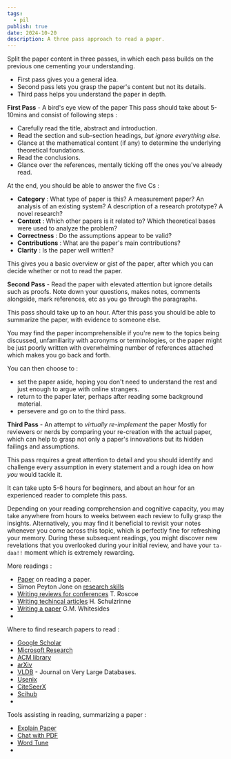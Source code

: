 ```yaml
---
tags:
  - pil
publish: true
date: 2024-10-20
description: A three pass approach to read a paper.
---
```


Split the paper content in three passes, in which each pass builds on the previous one cementing your understanding. 
* First pass gives you a general idea. 
* Second pass lets you grasp the paper's content but not its details.
* Third pass helps you understand the paper in depth. 


**First Pass** - A bird's eye view of the paper
This pass should take about 5-10mins and consist of following steps : 
* Carefully read the title, abstract and introduction.
* Read the section and sub-section headings, _but ignore everything else_.
* Glance at the mathematical content (if any) to determine the underlying theoretical foundations.
* Read the conclusions.
* Glance over the references, mentally ticking off the ones you've already read.

At the end, you should be able to answer the five Cs : 
* **Category** : What type of paper is this? A measurement paper? An analysis of an existing system? A description of a research prototype? A novel research? 
* **Context** : Which other papers is it related to? Which theoretical bases were used to analyze the problem? 
* **Correctness** : Do the assumptions appear to be valid? 
* **Contributions** : What are the paper's main contributions?
* **Clarity** : Is the paper well written? 

This gives you a basic overview or gist of the paper, after which you can decide whether or not to read the paper.

**Second Pass** -
Read the paper with elevated attention but ignore details such as proofs. Note down your questions, makes notes, comments alongside, mark references, etc as you go through the paragraphs.

This pass should take up to an hour. After this pass you should be able to summarize the paper, with evidence to someone else.

You may find the paper incomprehensible if you're new to the topics being discussed, unfamiliarity with acronyms or terminologies, or the paper might be just poorly written with overwhelming number of references attached which makes you go back and forth. 

You can then choose to : 
* set the paper aside, hoping you don't need to understand the rest and just enough to argue with online strangers. 
* return to the paper later, perhaps after reading some background material.
* persevere and go on to the third pass.

**Third Pass** - An attempt to _virtually re-implement_ the paper
Mostly for reviewers or nerds by comparing your re-creation with the actual paper, which can help to grasp not only a paper's innovations but its hidden failings and assumptions.

This pass requires a great attention to detail and you should identify and challenge every assumption in every statement and a rough idea on how _you_ would tackle it. 

It can take upto 5-6 hours for beginners, and about an hour for an experienced reader to complete this pass.

Depending on your reading comprehension and cognitive capacity, you may take anywhere from hours to weeks between each review to fully grasp the insights. Alternatively, you may find it beneficial to revisit your notes whenever you come across this topic, which is perfectly fine for refreshing your memory. During these subsequent readings, you might discover new revelations that you overlooked during your initial review, and have your `ta-daa!!` moment which is extremely rewarding.


More readings : 
* [Paper](https://seclab.skku.edu/wp-content/uploads/2013/05/p83-keshavA.pdf) on reading a paper.
* Simon Peyton Jone on [research skills](https://simon.peytonjones.org/great-research-talk/)
* [Writing reviews for conferences](https://people.inf.ethz.ch/troscoe/pubs/review-writing.pdf) T. Roscoe
* [Writing techincal articles](https://www.cs.columbia.edu/~hgs/etc/writing-style.html) H. Schulzrinne
* [Writing a paper](https://onlinelibrary.wiley.com/doi/10.1002/adma.200400767) G.M. Whitesides
* 

Where to find research papers to read : 
* [Google Scholar](https://scholar.google.com/)
* [Microsoft Research](https://www.microsoft.com/en-us/research/publications/)
* [ACM library](https://dl.acm.org/)
* [arXiv](https://arxiv.org/)
* [VLDB](https://dl.acm.org/journal/vldb) - Journal on Very Large Databases. 
* [Usenix](https://www.usenix.org/publications/proceedings)
* [CiteSeerX](https://citeseerx.ist.psu.edu/)
* [Scihub](https://sci-hub.se/)
* 

Tools assisting in reading, summarizing a paper : 
* [Explain Paper](https://www.explainpaper.com/)
* [Chat with PDF](https://www.chatpdf.com/)
* [Word Tune](https://app.wordtune.com/)
* 